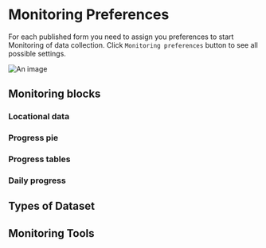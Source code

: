 # Monitoring Preferences

For each published form you need to assign you preferences to start Monitoring of data collection. Click `Monitoring preferences` button to see all possible settings.

![An image](/images/s7_1-MPreferences.png)

## Monitoring blocks

### Locational data

### Progress pie

### Progress tables

### Daily progress

## Types of Dataset

## Monitoring Tools
